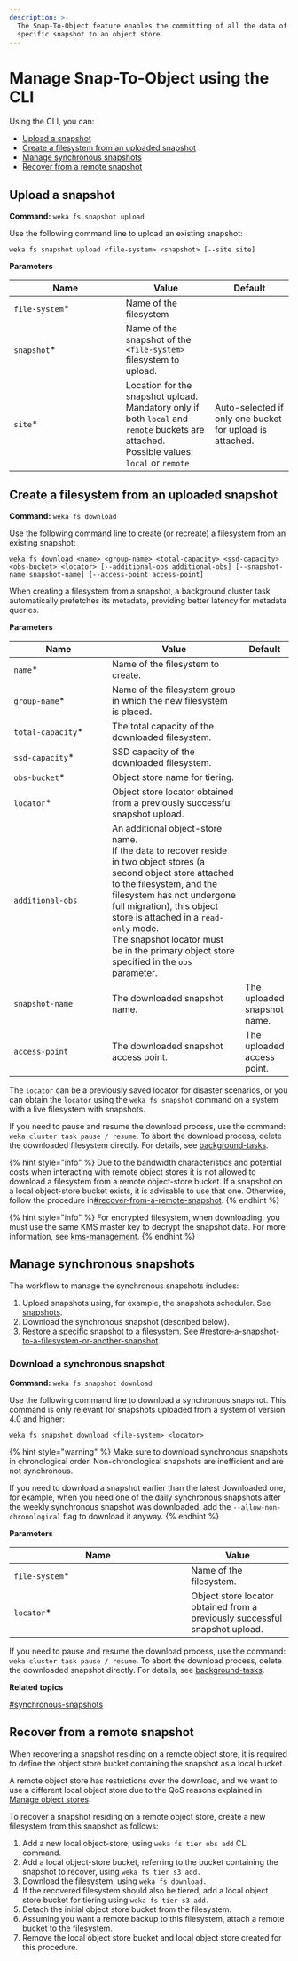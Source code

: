 ```yaml
---
description: >-
  The Snap-To-Object feature enables the committing of all the data of a
  specific snapshot to an object store.
---
```


# Manage Snap-To-Object using the CLI

Using the CLI, you can:

* [Upload a  snapshot](snap-to-obj-1.md#upload-a-snapshot)
* [Create a filesystem from an uploaded snapshot](snap-to-obj-1.md#create-a-filesystem-from-an-uploaded-snapshot)
* [Manage synchronous snapshots](snap-to-obj-1.md#manage-synchronous-snapshots)
* [Recover from a remote snapshot](snap-to-obj-1.md#recover-from-a-remote-snapshot)

## Upload a  snapshot

**Command:** `weka fs snapshot upload`

Use the following command line to upload an existing snapshot:

`weka fs snapshot upload <file-system> <snapshot> [--site site]`

**Parameters**

<table><thead><tr><th width="186.33333333333331">Name</th><th>Value</th><th>Default</th></tr></thead><tbody><tr><td><code>file-system</code>*</td><td>Name of the filesystem</td><td></td></tr><tr><td><code>snapshot</code>*</td><td>Name of the snapshot of the <code>&#x3C;file-system></code> filesystem to upload.<br></td><td></td></tr><tr><td><code>site</code>*</td><td>Location for the snapshot  upload.<br>Mandatory only if both <code>local</code> and <code>remote</code> buckets are attached.<br>Possible values: <code>local</code> or <code>remote</code></td><td>Auto-selected if only one bucket for upload is attached.</td></tr></tbody></table>

## Create a filesystem from an uploaded snapshot

**Command:** `weka fs download`

Use the following command line to create (or recreate) a filesystem from an existing snapshot:

`weka fs download <name> <group-name> <total-capacity> <ssd-capacity> <obs-bucket> <locator> [--additional-obs additional-obs] [--snapshot-name snapshot-name] [--access-point access-point]`

When creating a filesystem from a snapshot, a background cluster task automatically prefetches its metadata, providing better latency for metadata queries.

**Parameters**

<table><thead><tr><th width="212">Name</th><th width="317">Value</th><th>Default</th></tr></thead><tbody><tr><td><code>name</code>*</td><td>Name of the filesystem to create.</td><td></td></tr><tr><td><code>group-name</code>*</td><td>Name of the filesystem group in which the new filesystem is placed.</td><td></td></tr><tr><td><code>total-capacity</code>*</td><td>The total capacity of the downloaded filesystem.</td><td></td></tr><tr><td><code>ssd-capacity</code>*</td><td>SSD capacity of the downloaded filesystem.</td><td></td></tr><tr><td><code>obs-bucket</code>*</td><td>Object store name for tiering.</td><td></td></tr><tr><td><code>locator</code>*</td><td>Object store locator obtained from a previously successful snapshot upload.</td><td></td></tr><tr><td><code>additional-obs</code></td><td>An additional object-store name.<br>If the data to recover reside in two object stores (a second object store attached to the filesystem, and the filesystem has not undergone full migration), this object store is attached in a <code>read-only</code> mode.<br>The snapshot locator must be in the primary object store specified in the <code>obs</code> parameter.</td><td></td></tr><tr><td><code>snapshot-name</code></td><td>The downloaded snapshot name.</td><td>The uploaded snapshot name.</td></tr><tr><td><code>access-point</code></td><td>The downloaded snapshot access point. </td><td>The uploaded access point.</td></tr></tbody></table>

The `locator` can be a previously saved locator for disaster scenarios, or you can obtain the `locator` using the `weka fs snapshot` command on a system with a live filesystem with snapshots.

If you need to pause and resume the download process, use the command: `weka cluster task pause / resume`. To abort the download process, delete the downloaded filesystem directly. For details, see [background-tasks](../../operation-guide/background-tasks/ "mention").

{% hint style="info" %}
Due to the bandwidth characteristics and potential costs when interacting with remote object stores it is not allowed to download a filesystem from a remote object-store bucket. If a snapshot on a local object-store bucket exists, it is advisable to use that one. Otherwise, follow the procedure in[#recover-from-a-remote-snapshot](snap-to-obj-1.md#recover-from-a-remote-snapshot "mention").
{% endhint %}

{% hint style="info" %}
For encrypted filesystem, when downloading, you must use the same KMS master key to decrypt the snapshot data. For more information, see [kms-management](../../operation-guide/security/kms-management/ "mention").
{% endhint %}

## Manage synchronous snapshots

The workflow to manage the synchronous snapshots includes:

1. Upload snapshots using, for example, the snapshots scheduler. See [snapshots](../snapshots/ "mention").
2. Download the synchronous snapshot (described below).
3. Restore a specific snapshot to a filesystem. See [#restore-a-snapshot-to-a-filesystem-or-another-snapshot](../snapshots/snapshots-1.md#restore-a-snapshot-to-a-filesystem-or-another-snapshot "mention").

### Download a synchronous snapshot

**Command:** `weka fs snapshot download`

Use the following command line to download a synchronous snapshot. This command is only relevant for snapshots uploaded from a system of version 4.0 and higher:

&#x20;`weka fs snapshot download <file-system> <locator>`

{% hint style="warning" %}
Make sure to download synchronous snapshots in chronological order. Non-chronological snapshots are inefficient and are not synchronous.&#x20;

If you need to download a snapshot earlier than the latest downloaded one, for example, when you need one of the daily synchronous snapshots after the weekly synchronous snapshot was downloaded, add the `--allow-non-chronological` flag to download it anyway.
{% endhint %}

**Parameters**

<table><thead><tr><th width="304">Name</th><th>Value</th></tr></thead><tbody><tr><td><code>file-system</code>*</td><td>Name of the filesystem.</td></tr><tr><td><code>locator</code>*</td><td>Object store locator obtained from a previously successful snapshot upload.</td></tr></tbody></table>

If you need to pause and resume the download process, use the command: `weka cluster task pause / resume`. To abort the download process, delete the downloaded snapshot directly. For details, see [background-tasks](../../operation-guide/background-tasks/ "mention").

**Related topics**

[#synchronous-snapshots](./#synchronous-snapshots "mention")

## Recover from a remote snapshot

When recovering a snapshot residing on a remote object store, it is required to define the object store bucket containing the snapshot as a local bucket.

A remote object store has restrictions over the download, and we want to use a different local object store due to the QoS reasons explained in [Manage object stores](../managing-object-stores/#overview).

To recover a snapshot residing on a remote object store, create a new filesystem from this snapshot as follows:

1. Add a new local object-store, using `weka fs tier obs add` CLI command.
2. Add a local object-store bucket, referring to the bucket containing the snapshot to recover, using `weka fs tier s3 add.`
3. Download the filesystem, using `weka fs download.`
4. If the recovered filesystem should also be tiered, add a local object store bucket for tiering using `weka fs tier s3 add.`
5. Detach the initial object store bucket from the filesystem.
6. Assuming you want a remote backup to this filesystem, attach a remote bucket to the filesystem.
7. Remove the local object store bucket and local object store created for this procedure.

